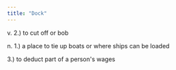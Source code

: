 ```yaml
---
title: "Dock"
---
```

v. 2.) to cut off or bob

n. 1.) a place to tie up boats or where ships can be loaded

3.) to deduct part of a person's wages

